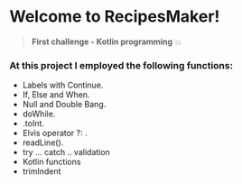 # Welcome to RecipesMaker!
> **First challenge - Kotlin programming** :boom:

### At this project I employed the following functions:
- Labels with Continue.
- If, Else and When.
- Null and Double Bang.
- doWhile.
- .toInt.
- Elvis operator ?: .
- readLine().
- try ... catch .. validation
- Kotlin functions
- trimIndent


#
